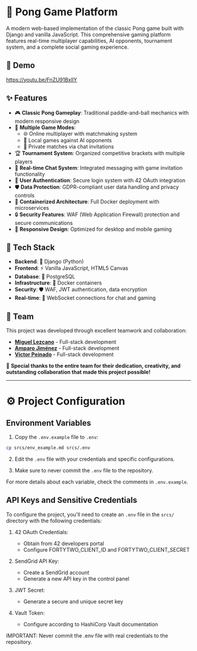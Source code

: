 # 🏓 Pong Game Platform

A modern web-based implementation of the classic Pong game built with Django and vanilla JavaScript. This comprehensive gaming platform features real-time multiplayer capabilities, AI opponents, tournament system, and a complete social gaming experience.

## 🎥 Demo

https://youtu.be/FnZU91BxllY


## ✨ Features

- 🎮 **Classic Pong Gameplay**: Traditional paddle-and-ball mechanics with modern responsive design
- 🎯 **Multiple Game Modes**: 
  - 🌐 Online multiplayer with matchmaking system
  - 🤖 Local games against AI opponents
  - 💌 Private matches via chat invitations
- 🏆 **Tournament System**: Organized competitive brackets with multiple players
- 💬 **Real-time Chat System**: Integrated messaging with game invitation functionality
- 🔐 **User Authentication**: Secure login system with 42 OAuth integration
- 🛡️ **Data Protection**: GDPR-compliant user data handling and privacy controls
- 🐳 **Containerized Architecture**: Full Docker deployment with microservices
- 🔒 **Security Features**: WAF (Web Application Firewall) protection and secure communications
- 📱 **Responsive Design**: Optimized for desktop and mobile gaming

## 🚀 Tech Stack

- **Backend**: 🐍 Django (Python)
- **Frontend**: ⚡ Vanilla JavaScript, HTML5 Canvas
- **Database**: 🐘 PostgreSQL
- **Infrastructure**: 🐳 Docker containers
- **Security**: 🛡️ WAF, JWT authentication, data encryption
- **Real-time**: 🔌 WebSocket connections for chat and gaming

## 👥 Team

This project was developed through excellent teamwork and collaboration:

- **[Miguel Lezcano](https://github.com/mikelezc)** - Full-stack development  
- **[Amparo Jiménez](https://github.com/Amparojd)** - Full-stack development
- **[Victor Peinado](https://github.com/v-peinado)** - Full-stack development

🙏 **Special thanks to the entire team for their dedication, creativity, and outstanding collaboration that made this project possible!**

---

# ⚙️ Project Configuration

## Environment Variables

1. Copy the `.env.example` file to `.env`:
```bash
cp srcs/env_example.md srcs/.env
```

2. Edit the `.env` file with your credentials and specific configurations.

3. Make sure to never commit the `.env` file to the repository.

For more details about each variable, check the comments in `.env.example`.

## API Keys and Sensitive Credentials

To configure the project, you'll need to create an `.env` file in the `srcs/` directory with the following credentials:

1. 42 OAuth Credentials:
   - Obtain from 42 developers portal
   - Configure FORTYTWO_CLIENT_ID and FORTYTWO_CLIENT_SECRET

2. SendGrid API Key:
   - Create a SendGrid account
   - Generate a new API key in the control panel

3. JWT Secret:
   - Generate a secure and unique secret key

4. Vault Token:
   - Configure according to HashiCorp Vault documentation

IMPORTANT: Never commit the .env file with real credentials to the repository.
